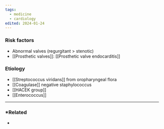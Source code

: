 ```yaml
---
tags:
  - medicine
  - cardiology
edited: 2024-01-24
---
```

### Risk factors
- Abnormal valves (regurgitant > stenotic)
- [[Prosthetic valves]]: [[Prosthetic valve endocarditis]] 
### Etiology
- [[Streptococcus viridans]] from oropharyngeal flora
- [[Coagulase]] negative staphylococcus
- [[HACEK group]]
- [[Enterococcus]] 

---
### *Related
- 